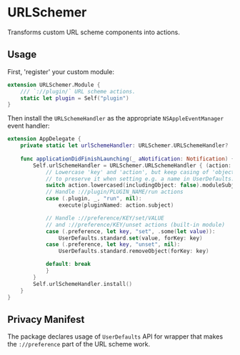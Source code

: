 # URLSchemer

Transforms custom URL scheme components into actions.

## Usage

First, 'register' your custom module:

```swift
extension URLSchemer.Module {
    /// `://plugin/` URL scheme actions.
    static let plugin = Self("plugin")
}
```

Then install the `URLSchemeHandler` as the appropriate `NSAppleEventManager` event handler:

```swift
extension AppDelegate {
    private static let urlSchemeHandler: URLSchemer.URLSchemeHandler?
    
    func applicationDidFinishLaunching(_ aNotification: Notification) {
        Self.urlSchemeHandler = URLSchemer.URLSchemeHandler { (action: StringAction) in
            // Lowercase 'key' and 'action', but keep casing of 'object'
            // to preserve it when setting e.g. a name in UserDefaults.
            switch action.lowercased(includingObject: false).moduleSubjectVerbObject() {
            // Handle ://plugin/PLUGIN_NAME/run actions
            case (.plugin, _, "run", nil):
                execute(pluginNamed: action.subject)

            // Handle ://preference/KEY/set/VALUE
            // and ://preference/KEY/unset actions (built-in module)
            case (.preference, let key, "set", .some(let value)):
                UserDefaults.standard.set(value, forKey: key)
            case (.preference, let key, "unset", nil):
                UserDefaults.standard.removeObject(forKey: key)

            default: break
            }
        }
        Self.urlSchemeHandler.install()
    }
}
```


## Privacy Manifest

The package declares usage of `UserDefaults` API for wrapper that makes the `://preference` part of the URL scheme work.



